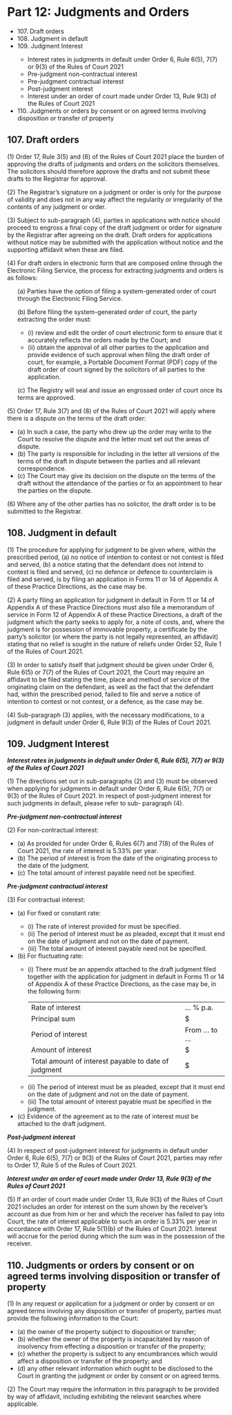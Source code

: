 # Part 12: Judgments and Orders

<ul type="*">
	<li>107. Draft orders</li>
	<li>108. Judgment in default</li>
	<li>109. Judgment Interest</li>
		<ul>
			<li>Interest rates in judgments in default under Order 6, Rule 6(5), 7(7) or 9(3) of the Rules of Court 2021</li>
			<li>Pre-judgment non-contractual interest</li>
			<li>Pre-judgment contractual interest</li>
			<li>Post-judgment interest</li>
			<li>Interest under an order of court made under Order 13, Rule 9(3) of the Rules of Court 2021</li>
		</ul>
	<li>110. Judgments or orders by consent or on agreed terms involving disposition or transfer of property</li>
</ul>

## 107. Draft orders 

(1)	Order 17, Rule 3(5) and (6) of the Rules of Court 2021 place the burden of approving the drafts of judgments and orders on the solicitors themselves. The solicitors should therefore approve the drafts and not submit these drafts to the Registrar for approval.

(2)	The Registrar’s signature on a judgment or order is only for the purpose of validity and does not in any way affect the regularity or irregularity of the contents of any judgment or order.

(3)	Subject to sub-paragraph (4), parties in applications with notice should proceed to engross a final copy of the draft judgment or order for signature by the Registrar after agreeing on the draft. Draft orders for applications without notice may be submitted with the application without notice and the supporting affidavit when these are filed.

(4)	For draft orders in electronic form that are composed online through the Electronic Filing Service, the process for extracting judgments and orders is as follows:

<ul type="*">
(a)	Parties have the option of filing a system-generated order of court through the Electronic Filing Service.

(b)	Before filing the system-generated order of court, the party extracting the order must:

<ul type="*">
<li>(i)	review and edit the order of court electronic form to ensure that it accurately reflects the orders made by the Court; and</li>

<li>(ii)	obtain the approval of all other parties to the application and provide evidence of such approval when filing the draft order of court, for example, a Portable Document Format (PDF) copy of the draft order of court signed by the solicitors of all parties to the application.</li>
</ul>

(c)	The Registry will seal and issue an engrossed order of court once its terms are approved.
</ul>

(5)	Order 17, Rule 3(7) and (8) of the Rules of Court 2021 will apply where there is a dispute on the terms of the draft order:

<ul type="*">
<li>(a)	In such a case, the party who drew up the order may write to the Court to resolve the dispute and the letter must set out the areas of dispute.</li>

<li>(b)	The party is responsible for including in the letter all versions of the terms of the draft in dispute between the parties and all relevant correspondence.</li>

<li>(c)	The Court may give its decision on the dispute on the terms of the draft without the attendance of the parties or fix an appointment to hear the parties on the dispute.</li>
</ul>

(6)	Where any of the other parties has no solicitor, the draft order is to be submitted to the Registrar.

## 108. Judgment in default 

(1)	The procedure for applying for judgment to be given where, within the prescribed period, (a) no notice of intention to contest or not contest is filed and served, (b) a notice stating that the defendant does not intend to contest is filed and served, (c) no defence or defence to counterclaim is filed and served, is by filing an application in Forms 11 or 14 of Appendix A of these Practice Directions, as the case may be.

(2)	A party filing an application for judgment in default in Form 11 or 14 of Appendix A of these Practice Directions must also file a memorandum of service in Form 12 of Appendix A of these Practice Directions, a draft of the judgment which the party seeks to apply for, a note of costs, and, where the judgment is for possession of immovable property, a certificate by the party’s solicitor (or where the party is not legally represented, an affidavit) stating that no relief is sought in the nature of reliefs under Order 52, Rule 1 of the Rules of Court 2021.

(3)	In order to satisfy itself that judgment should be given under Order 6, Rule 6(5) or 7(7) of the Rules of Court 2021, the Court may require an affidavit to be filed stating the time, place and method of service of the originating claim on the defendant, as well as the fact that the defendant had, within the prescribed period, failed to file and serve a notice of intention to contest or not contest, or a defence, as the case may be.
 
(4)	Sub-paragraph (3) applies, with the necessary modifications, to a judgment in default under Order 6, Rule 9(3) of the Rules of Court 2021.

## 109. Judgment Interest 

***Interest rates in judgments in default under Order 6, Rule 6(5), 7(7) or 9(3) of the Rules of Court 2021***

(1)	The directions set out in sub-paragraphs (2) and (3) must be observed when applying for judgments in default under Order 6, Rule 6(5), 7(7) or 9(3) of the Rules of Court 2021. In respect of post-judgment interest for such judgments in default, please refer to sub- paragraph (4).

***Pre-judgment non-contractual interest***

(2)	For non-contractual interest:

<ul type="*">
<li>(a)	As provided for under Order 6, Rules 6(7) and 7(8) of the Rules of Court 2021, the rate of interest is 5.33% per year.</li>

<li>(b)	The period of interest is from the date of the originating process to the date of the judgment.</li>

<li>(c)	The total amount of interest payable need not be specified.</li>
</ul>

***Pre-judgment contractual interest***

(3)	For contractual interest:

<ul type="*">
<li>(a)	For fixed or constant rate:</li>

<ul type="*">
<li>(i)	The rate of interest provided for must be specified.</li>

<li>(ii)	The period of interest must be as pleaded, except that it must end on the date of judgment and not on the date of payment.</li>

<li>(iii)	The total amount of interest payable need not be specified.</li>
</ul>

<li>(b)	For fluctuating rate:</li>

<ul type="*"> 
<li>(i)	There must be an appendix attached to the draft judgment filed together with the application for judgment in default in Forms 11 or 14 of Appendix A of these Practice Directions, as the case may be, in the following form:</li>

<table>
<tr><td> Rate of interest </td><td> … % p.a. </td></tr>
<tr><td> Principal sum	</td><td> $ </td></tr>
<tr><td> Period of interest </td><td> From … to … </td></tr>
<tr><td> Amount of interest </td><td> $ </td></tr>
<tr><td> Total amount of interest payable to date of judgment </td><td> $ </td></tr>
</table>

<li>(ii)	The period of interest must be as pleaded, except that it must end on the date of judgment and not on the date of payment.</li>

<li>(iii)	The total amount of interest payable must be specified in the judgment.</li>

</ul>

<li>(c)	Evidence of the agreement as to the rate of interest must be attached to the draft judgment.</li>

</ul>

***Post-judgment interest***

(4)	In respect of post-judgment interest for judgments in default under Order 6, Rule 6(5), 7(7) or 9(3) of the Rules of Court 2021, parties may refer to Order 17, Rule 5 of the Rules of Court 2021.

***Interest under an order of court made under Order 13, Rule 9(3) of the Rules of Court 2021***

(5)	If an order of court made under Order 13, Rule 9(3) of the Rules of Court 2021 includes an order for interest on the sum shown by the receiver’s account as due from him or her and which the receiver has failed to pay into Court, the rate of interest applicable to such an order is 5.33% per year in accordance with Order 17, Rule 5(1)(b) of the Rules of Court 2021. Interest will accrue for the period during which the sum was in the possession of the receiver.

## 110. Judgments or orders by consent or on agreed terms involving disposition or transfer of property 

(1)	In any request or application for a judgment or order by consent or on agreed terms involving any disposition or transfer of property, parties must provide the following information to the Court:

<ul type="*"> 
<li>(a)	the owner of the property subject to disposition or transfer;</li>

<li>(b)	whether the owner of the property is incapacitated by reason of insolvency from effecting a disposition or transfer of the property;</li>

<li>(c)	whether the property is subject to any encumbrances which would affect a disposition or transfer of the property; and</li>

<li>(d)	any other relevant information which ought to be disclosed to the Court in granting the judgment or order by consent or on agreed terms.</li>
</ul>

(2)	The Court may require the information in this paragraph to be provided by way of affidavit, including exhibiting the relevant searches where applicable.
